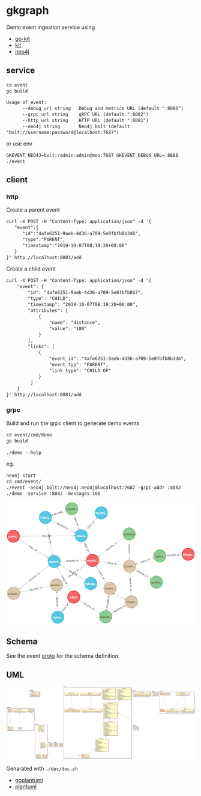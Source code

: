 # gkgraph

Demo event ingestion service using

* [go-kit](https://github.com/go-kit/kit)
* [kit](https://github.com/kujtimiihoxha/kit)
* [neo4j](https://github.com/neo4j) 

## service

```
cd event
go build
```

```
Usage of event:
      --debug_url string   Debug and metrics URL (default ":8080")
      --grpc_url string    gRPC URL (default ":8082")
      --http_url string    HTTP URL (default ":8081")
      --neo4j string       Neo4j bolt (default "bolt://username:password@localhost:7687")
```

or use env

```
GKEVENT_NEO4J=bolt:/admin:admin@moo:7687 GKEVENT_DEBUG_URL=:8888 ./event
```

## client

### http

Create a parent event

```
curl -X POST -H "Content-Type: application/json" -d '{
   "event":{
      "id":"4afe6251-9aeb-4d36-a709-5e0fbfb8b3d6",
      "type":"PARENT",
      "timestamp":"2019-10-07T08:19:20+00:00"
   }
}' http://localhost:8081/add
```

Create a child event

```
curl -X POST -H "Content-Type: application/json" -d '{ 
    "event": { 
        "id": "4afe6251-9aeb-4d36-a709-5e0fbfb8b7",
        "type": "CHILD",
        "timestamp": "2019-10-07T08:19:20+00:00",
        "attributes": [
            { 
                "name": "distance", 
                "value": "100"
            }
        ], 
        "links": [ 
            { 
                "event_id": "4afe6251-9aeb-4d36-a709-5e0fbfb8b3d6",
                "event_typ": "PARENT",
                "link_type": "CHILD_OF"
            }
         ]
    }
}' http://localhost:8081/add
```

### grpc

Build and run the grpc client to generate demo events

```
cd event/cmd/demo
go build
```

`./demo --help`

eg. 
```
neo4j start
cd cmd/event/
./event -neo4j bolt://neo4j:neo4j@localhost:7687 -grpc-addr :8082
./demo -service :8082 -messages 100
```

![demo](event/demo.png)

## Schema

See the event [proto](event/pkg/grpc/pb/event.proto) for the schema definition.

## UML

![](./doc/gkgraph.png)

Genarated with `./doc/doc.sh`

* [goplantuml](https://github.com/jfeliu007/goplantuml)
* [plantuml](https://github.com/plantuml)


